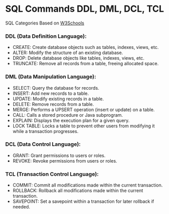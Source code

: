# SQL Commands DDL, DML, DCL, TCL
SQL Categories Based on [W3Schools](https://www.w3schools.in/mysql/ddl-dml-dcl/)

### DDL (Data Definition Language):
- CREATE: Create database objects such as tables, indexes, views, etc.
- ALTER: Modify the structure of an existing database.
- DROP: Delete database objects like tables, indexes, views, etc.
- TRUNCATE: Remove all records from a table, freeing allocated space.

### DML (Data Manipulation Language):
- SELECT: Query the database for records.
- INSERT: Add new records to a table.
- UPDATE: Modify existing records in a table.
- DELETE: Remove records from a table.
- MERGE: Performs a UPSERT operation (insert or update) on a table.
- CALL: Calls a stored procedure or Java subprogram.
- EXPLAIN: Displays the execution plan for a given query.
- LOCK TABLE: Locks a table to prevent other users from modifying it while a transaction progresses.

### DCL (Data Control Language):
- GRANT: Grant permissions to users or roles.
- REVOKE: Revoke permissions from users or roles.

### TCL (Transaction Control Language):
- COMMIT: Commit all modifications made within the current transaction.
- ROLLBACK: Rollback all modifications made within the current transaction.
- SAVEPOINT: Set a savepoint within a transaction for later rollback if needed.